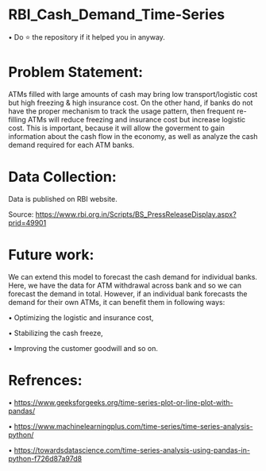 # RBI_Cash_Demand_Time-Series

• Do ⭐ the repository if it helped you in anyway.

# Problem Statement:

ATMs filled with large amounts of cash may bring low transport/logistic cost but high freezing & high insurance cost. On the other hand, if banks do not have the proper mechanism to track the usage pattern, then frequent re-filling ATMs will reduce freezing and insurance cost but increase logistic cost. This is important, because it will allow the goverment to gain information about the cash flow in the economy, as well as analyze the cash demand required for each ATM banks.

# Data Collection:

Data is published on RBI website.

Source: https://www.rbi.org.in/Scripts/BS_PressReleaseDisplay.aspx?prid=49901

# Future work:

We can extend this model to forecast the cash demand for individual banks. Here, we have the data for ATM withdrawal across bank and so we can forecast the demand in total. However, if an individual bank forecasts the demand for their own ATMs, it can benefit them in following ways:

• Optimizing the logistic and insurance cost,

• Stabilizing the cash freeze,

• Improving the customer goodwill and so on.

# Refrences:
• https://www.geeksforgeeks.org/time-series-plot-or-line-plot-with-pandas/

• https://www.machinelearningplus.com/time-series/time-series-analysis-python/

• https://towardsdatascience.com/time-series-analysis-using-pandas-in-python-f726d87a97d8
